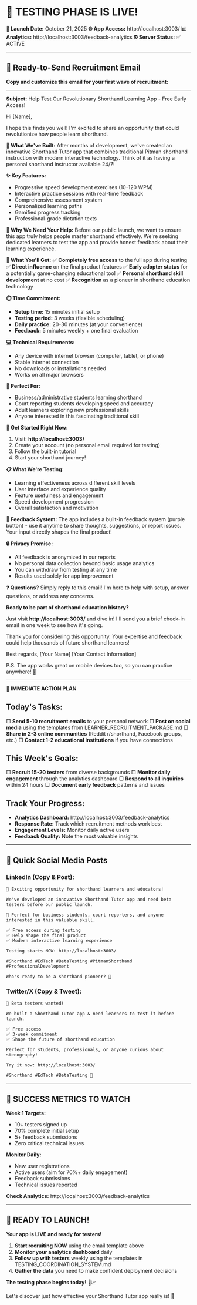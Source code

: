 # 🚀 TESTING PHASE IS LIVE!

**📅 Launch Date:** October 21, 2025
**🌐 App Access:** http://localhost:3003/
**📊 Analytics:** http://localhost:3003/feedback-analytics
**⏰ Server Status:** ✅ ACTIVE

---

## 📧 Ready-to-Send Recruitment Email

**Copy and customize this email for your first wave of recruitment:**

---

**Subject:** Help Test Our Revolutionary Shorthand Learning App - Free Early Access!

Hi [Name],

I hope this finds you well! I'm excited to share an opportunity that could revolutionize how people learn shorthand.

**🎯 What We've Built:**
After months of development, we've created an innovative Shorthand Tutor app that combines traditional Pitman shorthand instruction with modern interactive technology. Think of it as having a personal shorthand instructor available 24/7!

**✨ Key Features:**
- Progressive speed development exercises (10-120 WPM)
- Interactive practice sessions with real-time feedback
- Comprehensive assessment system
- Personalized learning paths
- Gamified progress tracking
- Professional-grade dictation texts

**🤝 Why We Need Your Help:**
Before our public launch, we want to ensure this app truly helps people master shorthand effectively. We're seeking dedicated learners to test the app and provide honest feedback about their learning experience.

**🎁 What You'll Get:**
✅ **Completely free access** to the full app during testing
✅ **Direct influence** on the final product features
✅ **Early adopter status** for a potentially game-changing educational tool
✅ **Personal shorthand skill development** at no cost
✅ **Recognition** as a pioneer in shorthand education technology

**⏱️ Time Commitment:**
- **Setup time:** 15 minutes initial setup
- **Testing period:** 3 weeks (flexible scheduling)
- **Daily practice:** 20-30 minutes (at your convenience)
- **Feedback:** 5 minutes weekly + one final evaluation

**💻 Technical Requirements:**
- Any device with internet browser (computer, tablet, or phone)
- Stable internet connection
- No downloads or installations needed
- Works on all major browsers

**🎯 Perfect For:**
- Business/administrative students learning shorthand
- Court reporting students developing speed and accuracy
- Adult learners exploring new professional skills
- Anyone interested in this fascinating traditional skill

**🚀 Get Started Right Now:**
1. Visit: **http://localhost:3003/**
2. Create your account (no personal email required for testing)
3. Follow the built-in tutorial
4. Start your shorthand journey!

**📋 What We're Testing:**
- Learning effectiveness across different skill levels
- User interface and experience quality
- Feature usefulness and engagement
- Speed development progression
- Overall satisfaction and motivation

**💬 Feedback System:**
The app includes a built-in feedback system (purple button) - use it anytime to share thoughts, suggestions, or report issues. Your input directly shapes the final product!

**🔒 Privacy Promise:**
- All feedback is anonymized in our reports
- No personal data collection beyond basic usage analytics
- You can withdraw from testing at any time
- Results used solely for app improvement

**❓ Questions?**
Simply reply to this email! I'm here to help with setup, answer questions, or address any concerns.

**Ready to be part of shorthand education history?**

Just visit **http://localhost:3003/** and dive in! I'll send you a brief check-in email in one week to see how it's going.

Thank you for considering this opportunity. Your expertise and feedback could help thousands of future shorthand learners!

Best regards,
[Your Name]
[Your Contact Information]

P.S. The app works great on mobile devices too, so you can practice anywhere! 📱

---

**🎯 IMMEDIATE ACTION PLAN**

## Today's Tasks:
□ **Send 5-10 recruitment emails** to your personal network
□ **Post on social media** using the templates from LEARNER_RECRUITMENT_PACKAGE.md
□ **Share in 2-3 online communities** (Reddit r/shorthand, Facebook groups, etc.)
□ **Contact 1-2 educational institutions** if you have connections

## This Week's Goals:
□ **Recruit 15-20 testers** from diverse backgrounds
□ **Monitor daily engagement** through the analytics dashboard
□ **Respond to all inquiries** within 24 hours
□ **Document early feedback** patterns and issues

## Track Your Progress:
- **Analytics Dashboard:** http://localhost:3003/feedback-analytics
- **Response Rate:** Track which recruitment methods work best
- **Engagement Levels:** Monitor daily active users
- **Feedback Quality:** Note the most valuable insights

---

## 📱 Quick Social Media Posts

### LinkedIn (Copy & Post):
```
🚀 Exciting opportunity for shorthand learners and educators!

We've developed an innovative Shorthand Tutor app and need beta testers before our public launch. 

🎯 Perfect for business students, court reporters, and anyone interested in this valuable skill.

✅ Free access during testing
✅ Help shape the final product
✅ Modern interactive learning experience

Testing starts NOW: http://localhost:3003/

#Shorthand #EdTech #BetaTesting #PitmanShorthand #ProfessionalDevelopment

Who's ready to be a shorthand pioneer? 📝
```

### Twitter/X (Copy & Tweet):
```
📝 Beta testers wanted! 

We built a Shorthand Tutor app & need learners to test it before launch.

✅ Free access
✅ 3-week commitment  
✅ Shape the future of shorthand education

Perfect for students, professionals, or anyone curious about stenography!

Try it now: http://localhost:3003/

#Shorthand #EdTech #BetaTesting 🚀
```

---

## 🎯 SUCCESS METRICS TO WATCH

**Week 1 Targets:**
- 10+ testers signed up
- 70% complete initial setup
- 5+ feedback submissions
- Zero critical technical issues

**Monitor Daily:**
- New user registrations
- Active users (aim for 70%+ daily engagement)
- Feedback submissions
- Technical issues reported

**Check Analytics:** http://localhost:3003/feedback-analytics

---

## 🚨 READY TO LAUNCH!

**Your app is LIVE and ready for testers!** 

1. **Start recruiting NOW** using the email template above
2. **Monitor your analytics dashboard** daily
3. **Follow up with testers** weekly using the templates in TESTING_COORDINATION_SYSTEM.md
4. **Gather the data** you need to make confident deployment decisions

**The testing phase begins today!** 🎉📈

Let's discover just how effective your Shorthand Tutor app really is! 🚀